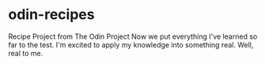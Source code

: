 # odin-recipes
Recipe Project from The Odin Project
Now we put everything I've learned so far to the test. 
I'm excited to apply my knowledge into something real. Well, real to me. 